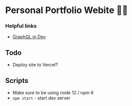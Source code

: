 # Personal Portfolio Webite 🤘🏻

### Helpful links
* [GraphQL in Dev](http://localhost:8000/__graphql)

## Todo
* Deploy site to Vercel?

## Scripts
* Make sure to be using node 12 / npm 6
* ```npm start``` - start dev server
